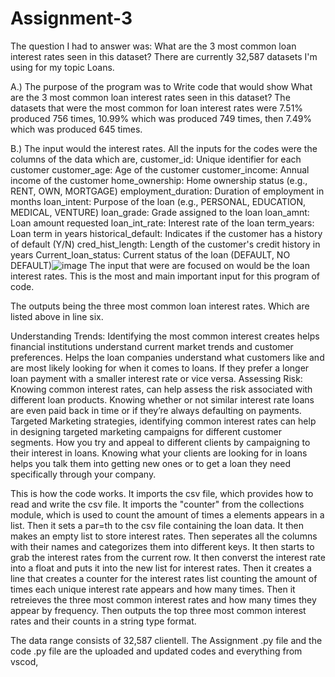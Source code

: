 # Assignment-3
The question I had to answer was: What are the 3 most common loan interest rates seen in this dataset?
There are currently 32,587 datasets I'm using for my topic Loans.

A.) The purpose of the program was to Write code that would show What are the 3 most common loan interest rates seen in this dataset?
The datasets that were the most common for loan interest rates were 7.51% produced 756 times, 10.99% which was produced 749 times, then 7.49% which was produced 645 times. 

B.) The input would the interest rates. All the inputs for the codes were the columns of the data which are, 
customer_id: Unique identifier for each customer
customer_age: Age of the customer
customer_income: Annual income of the customer
home_ownership: Home ownership status (e.g., RENT, OWN, MORTGAGE)
employment_duration: Duration of employment in months
loan_intent: Purpose of the loan (e.g., PERSONAL, EDUCATION, MEDICAL, VENTURE)
loan_grade: Grade assigned to the loan
loan_amnt: Loan amount requested
loan_int_rate: Interest rate of the loan
term_years: Loan term in years
historical_default: Indicates if the customer has a history of default (Y/N)
cred_hist_length: Length of the customer's credit history in years
Current_loan_status: Current status of the loan (DEFAULT, NO DEFAULT)![image](https://github.com/user-attachments/assets/e5d1cbb9-4d39-49aa-8c51-4ae7bcc1e193)
The input that were are focused on would be the loan interest rates. This is the most and main important input for this program of code. 

The outputs being the three most common loan interest rates. Which are listed above in line six.

Understanding Trends: Identifying the most common interest creates helps financial institutions understand current market trends and customer preferences. 
Helps the loan companies understand what customers like and are most likely looking for when it comes to loans. If they prefer a longer loan payment with a smaller interest rate or vice versa. 
Assessing Risk: Knowing common interest rates, can help assess the risk associated with different loan products. 
Knowing whether or not similar interest rate loans are even paid back in time or if they’re always defaulting on payments. 
Targeted Marketing strategies, identifying common interest rates can help in designing targeted marketing campaigns for different customer segments. 
How you try and appeal to different clients by campaigning to their interest in loans. Knowing what your clients are looking for in loans helps you talk them into getting new ones or to get a loan they need specifically through your company. 


This is how the code works. It imports the csv file, which provides how to read and write the csv file. It imports the "counter" from the collections module, which is used to count the amount of times a elements appears in a list. Then it sets a par=th to the csv file containing the loan data. 
It then makes an empty list to store interest rates. Then seperates all the columns with their names and categorizes them into different keys. It then starts to grab the interest rates from the current row. It then converst the interest rate into a float and puts it into the new list for interest rates. 
Then it creates a line that creates a counter for the interest rates list counting the amount of times each unique interest rate appears and how many times. Then it retreieves the three most common interest rates and how many times they appear by frequency. Then outputs the top three most common interest rates and their counts in a string type format. 

The data range consists of 32,587 clientell. 
The Assignment .py file and the code .py file are the uploaded and updated codes and everything from vscod,
